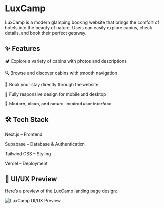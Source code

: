 # LuxCamp

LuxCamp is a modern glamping booking website that brings the comfort of hotels into the beauty of nature. Users can easily explore cabins, check details, and book their perfect getaway.

## ✨ Features

🏕️ Explore a variety of cabins with photos and descriptions

🔍 Browse and discover cabins with smooth navigation

📅 Book your stay directly through the website

📱 Fully responsive design for mobile and desktop

🎨 Modern, clean, and nature-inspired user interface

## 🛠️ Tech Stack

 Next.js – Frontend

 Supabase – Database & Authentication

 Tailwind CSS – Styling

 Vercel – Deployment

## 🎨 UI/UX Preview  

Here’s a preview of the LuxCamp landing page design:  

![LuxCamp UI/UX Preview](assets/banner.png)
